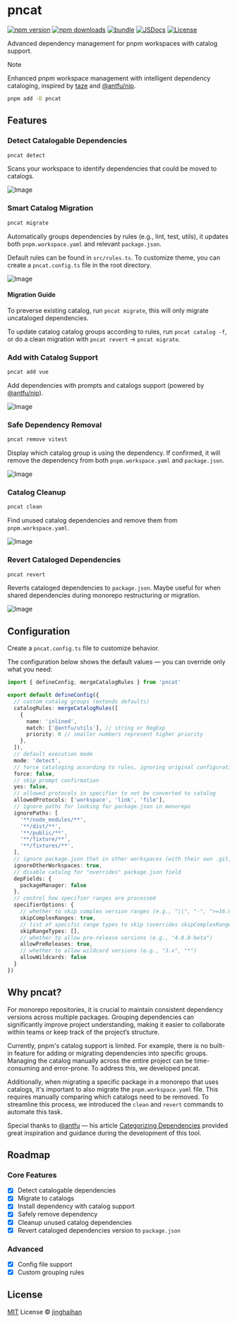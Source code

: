 # pncat

[![npm version][npm-version-src]][npm-version-href]
[![npm downloads][npm-downloads-src]][npm-downloads-href]
[![bundle][bundle-src]][bundle-href]
[![JSDocs][jsdocs-src]][jsdocs-href]
[![License][license-src]][license-href]

Advanced dependency management for pnpm workspaces with catalog support.

> [!NOTE]
> Enhanced pnpm workspace management with intelligent dependency cataloging, inspired by [taze](https://github.com/antfu-collective/taze) and [@antfu/nip](https://github.com/antfu/nip).

```bash
pnpm add -D pncat
```

## Features

### Detect Catalogable Dependencies

```bash
pncat detect
```

Scans your workspace to identify dependencies that could be moved to catalogs.

![Image](/assets/detect.png)

### Smart Catalog Migration

```bash
pncat migrate
```

Automatically groups dependencies by rules (e.g., lint, test, utils), it updates both `pnpm.workspace.yaml` and relevant `package.json`.

Default rules can be found in `src/rules.ts`. To customize theme, you can create a `pncat.config.ts` file in the root directory.

![Image](/assets/migrate.png)

#### Migration Guide

To preverse existing catalog, run `pncat migrate`, this will only migrate uncataloged dependencies.

To update catalog catalog groups according to rules, run `pncat catalog -f`, or do a clean migration with `pncat revert` → `pncat migrate`.

### Add with Catalog Support

```bash
pncat add vue
```

Add dependencies with prompts and catalogs support (powered by [@antfu/nip](https://github.com/antfu/nip)).

![Image](/assets/add.png)

### Safe Dependency Removal

```bash
pncat remove vitest
```

Display which catalog group is using the dependency. If confirmed, it will remove the dependency from both `pnpm.workspace.yaml` and `package.json`.

![Image](/assets/remove.png)

### Catalog Cleanup

```bash
pncat clean
```

Find unused catalog dependencies and remove them from `pnpm.workspace.yaml`.

![Image](/assets/clean.png)

### Revert Cataloged Dependencies

```bash
pncat revert
```

Reverts cataloged dependencies to `package.json`. Maybe useful for when shared dependencies during monorepo restructuring or migration.

![Image](/assets/revert.png)

## Configuration

Create a `pncat.config.ts` file to customize behavior.

The configuration below shows the default values — you can override only what you need:

```ts
import { defineConfig, mergeCatalogRules } from 'pncat'

export default defineConfig({
  // custom catalog groups (extends defaults)
  catalogRules: mergeCatalogRules([
    {
      name: 'inlined',
      match: ['@antfu/utils'], // string or RegExp
      priority: 0 // smaller numbers represent higher priority
    },
  ]),
  // default execution mode
  mode: 'detect',
  // force cataloging according to rules, ignoring original configurations
  force: false,
  // skip prompt confirmation
  yes: false,
  // allowed protocols in specifier to not be converted to catalog
  allowedProtocols: ['workspace', 'link', 'file'],
  // ignore paths for looking for package.json in monorepo
  ignorePaths: [
    '**/node_modules/**',
    '**/dist/**',
    '**/public/**',
    '**/fixture/**',
    '**/fixtures/**',
  ],
  // ignore package.json that in other workspaces (with their own .git,pnpm-workspace.yaml,etc.)
  ignoreOtherWorkspaces: true,
  // disable catalog for "overrides" package.json field
  depFields: {
    packageManager: false
  },
  // control how specifier ranges are processed
  specifierOptions: {
    // whether to skip complex version ranges (e.g., "||", "-", ">=16.0.0")
    skipComplexRanges: true,
    // list of specific range types to skip (overrides skipComplexRanges)
    skipRangeTypes: [],
    // whether to allow pre-release versions (e.g., "4.0.0-beta")
    allowPreReleases: true,
    // whether to allow wildcard versions (e.g., "3.x", "*")
    allowWildcards: false
  }
})
```

## Why pncat?

For monorepo repositories, it is crucial to maintain consistent dependency versions across multiple packages. Grouping dependencies can significantly improve project understanding, making it easier to collaborate within teams or keep track of the project’s structure.

Currently, pnpm's catalog support is limited. For example, there is no built-in feature for adding or migrating dependencies into specific groups. Managing the catalog manually across the entire project can be time-consuming and error-prone. To address this, we developed pncat.

Additionally, when migrating a specific package in a monorepo that uses catalogs, it's important to also migrate the `pnpm.workspace.yaml` file. This requires manually comparing which catalogs need to be removed. To streamline this process, we introduced the `clean` and `revert` commands to automate this task.

Special thanks to [@antfu](https://github.com/antfu) — his article [Categorizing Dependencies](https://antfu.me/posts/categorize-deps) provided great inspiration and guidance during the development of this tool.

## Roadmap

### Core Features
- [x] Detect catalogable dependencies
- [x] Migrate to catalogs
- [x] Install dependency with catalog support
- [x] Safely remove dependency
- [x] Cleanup unused catalog dependencies
- [x] Revert cataloged dependencies version to `package.json`

### Advanced
- [x] Config file support
- [x] Custom grouping rules

## License

[MIT](./LICENSE) License © [jinghaihan](https://github.com/jinghaihan)

<!-- Badges -->

[npm-version-src]: https://img.shields.io/npm/v/pncat?style=flat&colorA=080f12&colorB=1fa669
[npm-version-href]: https://npmjs.com/package/pncat
[npm-downloads-src]: https://img.shields.io/npm/dm/pncat?style=flat&colorA=080f12&colorB=1fa669
[npm-downloads-href]: https://npmjs.com/package/pncat
[bundle-src]: https://img.shields.io/bundlephobia/minzip/pncat?style=flat&colorA=080f12&colorB=1fa669&label=minzip
[bundle-href]: https://bundlephobia.com/result?p=pncat
[license-src]: https://img.shields.io/badge/license-MIT-blue.svg?style=flat&colorA=080f12&colorB=1fa669
[license-href]: https://github.com/jinghaihan/pncat/LICENSE
[jsdocs-src]: https://img.shields.io/badge/jsdocs-reference-080f12?style=flat&colorA=080f12&colorB=1fa669
[jsdocs-href]: https://www.jsdocs.io/package/pncat
